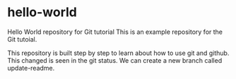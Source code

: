 # hello-world

Hello World repository for Git tutorial
This is an example repository for the Git tutoial.

This repository is built step by step to learn about how to use git and github.
 This changed is seen in the git status.
We can create a new branch called update-readme.
